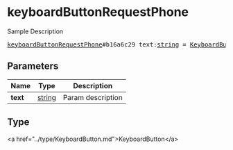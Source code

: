 # keyboardButtonRequestPhone

Sample Description

<pre>
<a href="../constructor/keyboardButtonRequestPhone.md">keyboardButtonRequestPhone</a>#b16a6c29 text:<a href="../type/string.md">string</a> = <a href="../type/KeyboardButton.md">KeyboardButton</a>;
</pre>

## Parameters

| Name | Type | Description |
|------|:----:|-------------|
| **text** | <a href="../type/string.md">string</a> | Param description |

## Type

&lt;a href=&#34;../type/KeyboardButton.md&#34;&gt;KeyboardButton&lt;/a&gt;
